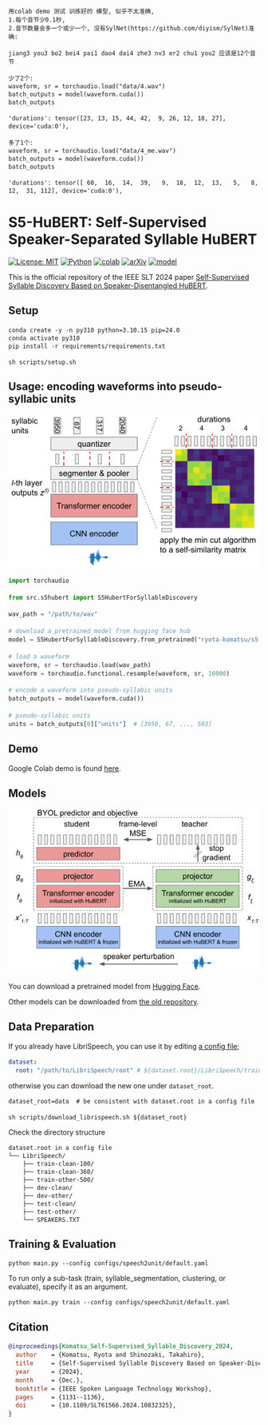    用colab demo 测试 训练好的 模型, 似乎不太准确,
    1.每个音节少0.1秒, 
    2.音节数量会多一个或少一个, 没有SylNet(https://github.com/diyism/SylNet)准确:

    jiang3 you3 bo2 bei4 pai1 dao4 dai4 zhe3 nv3 er2 chu1 you2 应该是12个音节

    少了2个:
    waveform, sr = torchaudio.load("data/4.wav")
    batch_outputs = model(waveform.cuda())
    batch_outputs
    
    'durations': tensor([23, 13, 15, 44, 42,  9, 26, 12, 18, 27], device='cuda:0'),

    多了1个:
    waveform, sr = torchaudio.load("data/4_me.wav")
    batch_outputs = model(waveform.cuda())
    batch_outputs
    
    'durations': tensor([ 60,  16,  14,  39,   9,  18,  12,  13,   5,   8,  12,  31, 112], device='cuda:0'),


# S5-HuBERT: Self-Supervised Speaker-Separated Syllable HuBERT

[![License: MIT](https://img.shields.io/badge/License-MIT-yellow.svg)](https://opensource.org/licenses/MIT)
[![Python](https://img.shields.io/badge/python-3.9%20%7C%203.10-blue.svg)](https://www.python.org)
[![colab](https://colab.research.google.com/assets/colab-badge.svg)](https://colab.research.google.com/github/ryota-komatsu/speaker_disentangled_hubert/blob/main/demo.ipynb)
[![arXiv](https://img.shields.io/badge/arXiv-Paper-<COLOR>.svg)](https://arxiv.org/abs/2409.10103)
[![model](https://img.shields.io/badge/%F0%9F%A4%97-Models-blue)](https://huggingface.co/ryota-komatsu/s5-hubert)

This is the official repository of the IEEE SLT 2024 paper [Self-Supervised Syllable Discovery Based on Speaker-Disentangled HuBERT](https://arxiv.org/abs/2409.10103).

## Setup

```shell
conda create -y -n py310 python=3.10.15 pip=24.0
conda activate py310
pip install -r requirements/requirements.txt

sh scripts/setup.sh
```

## Usage: encoding waveforms into pseudo-syllabic units

![](figures/usage.png)

```python
import torchaudio

from src.s5hubert import S5HubertForSyllableDiscovery

wav_path = "/path/to/wav"

# download a pretrained model from hugging face hub
model = S5HubertForSyllableDiscovery.from_pretrained("ryota-komatsu/s5-hubert").cuda()

# load a waveform
waveform, sr = torchaudio.load(wav_path)
waveform = torchaudio.functional.resample(waveform, sr, 16000)

# encode a waveform into pseudo-syllabic units
batch_outputs = model(waveform.cuda())

# pseudo-syllabic units
units = batch_outputs[0]["units"]  # [3950, 67, ..., 503]
```

## Demo

Google Colab demo is found [here](https://colab.research.google.com/github/ryota-komatsu/speaker_disentangled_hubert/blob/main/demo.ipynb).

## Models

![](figures/model.png)

You can download a pretrained model from [Hugging Face](https://huggingface.co/ryota-komatsu/s5-hubert).

Other models can be downloaded from [the old repository](https://huggingface.co/ryota-komatsu/speaker_disentangled_hubert/tree/main).

## Data Preparation

If you already have LibriSpeech, you can use it by editing [a config file](configs/default.yaml#L14);
```yaml
dataset:
  root: "/path/to/LibriSpeech/root" # ${dataset.root}/LibriSpeech/train-clean-100, train-clean-360, ...
```

otherwise you can download the new one under `dataset_root`.
```shell
dataset_root=data  # be consistent with dataset.root in a config file

sh scripts/download_librispeech.sh ${dataset_root}
```

Check the directory structure
```
dataset.root in a config file
└── LibriSpeech/
    ├── train-clean-100/
    ├── train-clean-360/
    ├── train-other-500/
    ├── dev-clean/
    ├── dev-other/
    ├── test-clean/
    ├── test-other/
    └── SPEAKERS.TXT
```

## Training & Evaluation

```shell
python main.py --config configs/speech2unit/default.yaml
```

To run only a sub-task (train, syllable_segmentation, clustering, or evaluate), specify it as an argument.

```shell
python main.py train --config configs/speech2unit/default.yaml
```

## Citation

```bibtex
@inproceedings{Komatsu_Self-Supervised_Syllable_Discovery_2024,
  author    = {Komatsu, Ryota and Shinozaki, Takahiro},
  title     = {Self-Supervised Syllable Discovery Based on Speaker-Disentangled HuBERT},
  year      = {2024},
  month     = {Dec.},
  booktitle = {IEEE Spoken Language Technology Workshop},
  pages     = {1131--1136},
  doi       = {10.1109/SLT61566.2024.10832325},
}
```
